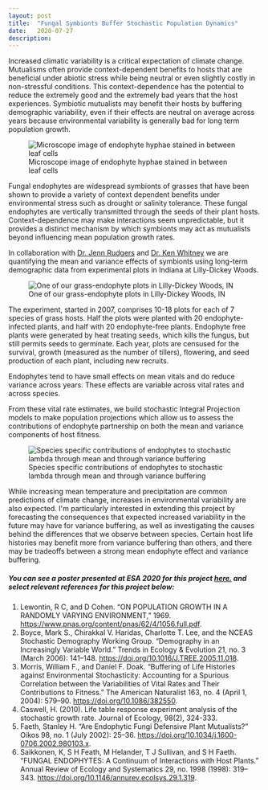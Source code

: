 ```yaml
---
layout: post
title:  "Fungal Symbionts Buffer Stochastic Population Dynamics"
date:   2020-07-27
description:
---
```


<p class="intro"><span class="dropcap">I</span>ncreased climatic variability is a critical expectation of climate change. Mutualisms often provide context-dependent benefits to hosts that are beneficial under abiotic stress while being neutral or even slightly costly in non-stressful conditions. This context-dependence has the potential to reduce the extremely good and the extremely bad years that the host experiences. Symbiotic mutualists may benefit their hosts by buffering demographic variability, even if their effects are neutral on average across years because environmental variability is generally bad for long term population growth. 
<figure>
   <img src="{{ '/assets/img/endo-in-leaf.JPG' | prepend: site.baseurl }}" alt="Microscope image of endophyte hyphae stained in between leaf cells"> 
   <figcaption> Microscope image of endophyte hyphae stained in between leaf cells </figcaption>
</figure>

Fungal endophytes are widespread symbionts of grasses that have been shown to provide a variety of context dependent benefits under environmental stress such as drought or salinity tolerance. These fungal endophytes are vertically transmitted through the seeds of their plant hosts. Context-dependence may make interactions seem unpredictable, but it provides a distinct mechanism by which symbionts may act as mutualists beyond influencing mean population growth rates. 

In collaboration with  <a href="https://rudgerswhitneylab.weebly.com/dr-jenn-rudgers.html">Dr. Jenn Rudgers</a> and <a href="https://rudgerswhitneylab.weebly.com/dr-ken-whitney.html">Dr. Ken Whitney</a> we are quantifying the mean and variance effects of symbionts using long-term demographic data from experimental plots in Indiana at Lilly-Dickey Woods.
<figure>
  <img src="{{ '/assets/img/indianaplot.jpg' | prepend: site.baseurl }}" alt="One of our grass-endophyte plots in Lilly-Dickey Woods, IN"> 
  <figcaption> One of our grass-endophyte plots in Lilly-Dickey Woods, IN </figcaption>

</figure>

The experiment, started in 2007, comprises 10-18 plots for each of 7 species of grass hosts. Half the plots were planted with 20 endophyte-infected plants, and half with 20 endophyte-free plants. Endophyte free plants were generated by heat treating seeds, which kills the fungus, but still permits seeds to germinate. Each year, plots are censused for the survival, growth (measured as the number of tillers), flowering, and seed production of each plant, including new recruits. 

Endophytes tend to have small effects on mean vitals and do reduce variance across years. These effects are variable across vital rates and across species.


  
From these vital rate estimates, we build stochastic Integral Projection models to make population projections which allow us to assess the contributions of endophyte partnership on both the mean and variance components of host fitness.

<figure>
   <img src="{{ '/assets/img/byspp_stochplot.tiff' | prepend: site.baseurl }}" alt="Species specific contributions of endophytes to stochastic lambda through mean and through variance buffering"> 
   <figcaption> Species specific contributions of endophytes to stochastic lambda through mean and through variance buffering </figcaption>
</figure>


While increasing mean temperature and precipitation are common predictions of climate change, increases in environmental variability are also expected. I'm particularly interested in extending this project by forecasting the consequences that expected increased variability in the future may have for variance buffering, as well as investigating the causes behind the differences that we observe between species. Certain host life histories may benefit more from variance buffering than others, and there may be tradeoffs between a strong mean endophyte effect and variance buffering.</p>

##### You can see a poster presented at ESA 2020 for this project <a href="/assets/posters/Fowler_Rice_ESA_2020.pdf" target="_blank">here.</a> and select relevant references for this project below:

1. Lewontin, R C, and D Cohen. “ON POPULATION GROWTH IN A RANDOMLY VARYING ENVIRONMENT,” 1969. https://www.pnas.org/content/pnas/62/4/1056.full.pdf.
2. Boyce, Mark S., Chirakkal V. Haridas, Charlotte T. Lee, and the NCEAS Stochastic Demography Working Group. “Demography in an Increasingly Variable World.” Trends in Ecology & Evolution 21, no. 3 (March 2006): 141–148. https://doi.org/10.1016/J.TREE.2005.11.018.
3. Morris, William F., and Daniel F. Doak. “Buffering of Life Histories against Environmental Stochasticity: Accounting for a Spurious Correlation between the Variabilities of Vital Rates and Their Contributions to Fitness.” The American Naturalist 163, no. 4 (April 1, 2004): 579–90. https://doi.org/10.1086/382550.
4. Caswell, H. (2010). Life table response experiment analysis of the stochastic growth rate. Journal of Ecology, 98(2), 324-333.
5. Faeth, Stanley H. “Are Endophytic Fungi Defensive Plant Mutualists?” Oikos 98, no. 1 (July 2002): 25–36. https://doi.org/10.1034/j.1600-0706.2002.980103.x.
6. Saikkonen, K, S H Feath, M Helander, T J Sullivan, and S H Faeth. “FUNGAL ENDOPHYTES: A Continuum of Interactions with Host Plants.” Annual Review of Ecology and Systematics 29, no. 1998 (1998): 319–343. https://doi.org/10.1146/annurev.ecolsys.29.1.319.



